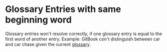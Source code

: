 # Glossary Entries with same beginning word

Glossary entries won't resolve correctly, if one glossary entry is equal to the first word of another entry.
Example: GitBook con't distinguish between car and car chase given the current [glossary](GLOSSARY.md).